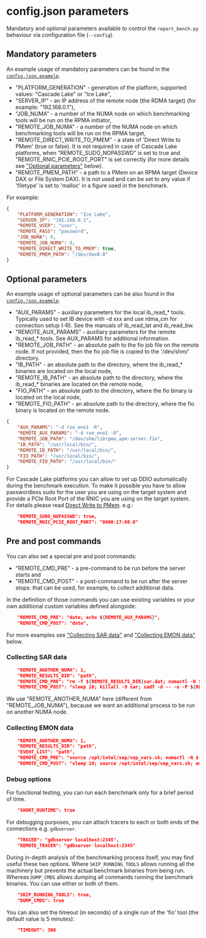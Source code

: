 # config.json parameters

Mandatory and optional parameters available to control the `report_bench.py` behaviour via configuration file (`--config`).

## Mandatory parameters

An example usage of mandatory parameters can be found in the [`config.json.example`](./config.json.example).

- "PLATFORM_GENERATION" - generation of the platform, supported values: "Cascade Lake" or "Ice Lake",
- "SERVER_IP" - an IP address of the remote node (the RDMA target) (for example: "192.168.0.1"),
- "JOB_NUMA" - a number of the NUMA node on which benchmarking tools will be run on the RPMA initiator,
- "REMOTE_JOB_NUMA" - a number of the NUMA node on which benchmarking tools will be run on the RPMA target,
- "REMOTE_DIRECT_WRITE_TO_PMEM" - a state of 'Direct Write to PMem' (true or false). It is not required in case of Cascade Lake platforms, when "REMOTE_SUDO_NOPASSWD" is set to true and "REMOTE_RNIC_PCIE_ROOT_PORT" is set correctly (for more details see ["Optional parameters"](#optional-parameters) below).
- "REMOTE_PMEM_PATH" - a path to a PMem on an RPMA target (Device DAX or File System DAX). It is not used and can be set to any value if 'filetype' is set to 'malloc' in a figure used in the benchmark.

For example:

```json
{
    "PLATFORM_GENERATION": "Ice Lake",
    "SERVER_IP": "192.168.0.1",
    "REMOTE_USER": "user",
    "REMOTE_PASS": "password",
    "JOB_NUMA": 0,
    "REMOTE_JOB_NUMA": 0,
    "REMOTE_DIRECT_WRITE_TO_PMEM": true,
    "REMOTE_PMEM_PATH": "/dev/dax0.0"
}
```

## Optional parameters

An example usage of optional parameters can be also found in the [`config.json.example`](./config.json.example).

- "AUX_PARAMS" - auxiliary parameters for the local ib_read_* tools. Typically used to set IB device with -d xxx and use rdma_cm for connection setup (-R). See the manuals of ib_read_lat and ib_read_bw.
- "REMOTE_AUX_PARAMS" - auxiliary parameters for the remote ib_read_* tools. See AUX_PARAMS for additional information.
- "REMOTE_JOB_PATH" - an absolute path to the fio job file on the remote node. If not provided, then the fio job file is copied to the '/dev/shm/' directory.
- "IB_PATH" - an absolute path to the directory, where the ib_read_* binaries are located on the local node,
- "REMOTE_IB_PATH" - an absolute path to the directory, where the ib_read_* binaries are located on the remote node,
- "FIO_PATH" - an absolute path to the directory, where the fio binary is located on the local node,
- "REMOTE_FIO_PATH" - an absolute path to the directory, where the fio binary is located on the remote node.

```json
{
    "AUX_PARAMS": "-d rxe_eno1 -R",
    "REMOTE_AUX_PARAMS": "-d rxe_eno1 -R",
    "REMOTE_JOB_PATH": "/dev/shm/librpma_apm-server.fio",
    "IB_PATH": "/usr/local/bin/",
    "REMOTE_IB_PATH": "/usr/local/bin/",
    "FIO_PATH": "/usr/local/bin/",
    "REMOTE_FIO_PATH": "/usr/local/bin/"
}
```

For Cascade Lake platforms you can allow to set up DDIO automatically during the benchmark execution. To make it possible you have to allow passwordless sudo for the user you are using on the target system and provide a PCIe Root Port of the RNIC you are using on the target system. For details please read [Direct Write to PMem][direct-write]. e.g.:

```json
    "REMOTE_SUDO_NOPASSWD": true,
    "REMOTE_RNIC_PCIE_ROOT_PORT": "0000:17:00.0"
```

[direct-write]: https://pmem.io/rpma/documentation/basic-direct-write-to-pmem.html

## Pre and post commands

You can also set a special pre and post commands:
- "REMOTE_CMD_PRE" - a pre-command to be run before the server starts and
- "REMOTE_CMD_POST" - a post-command to be run after the server stops:
that can be used, for example, to collect additional data.

In the definition of those commands you can use existing variables or your own additional custom variables defined alongside:

```json
    "REMOTE_CMD_PRE": "date; echo ${REMOTE_AUX_PARAMS}",
    "REMOTE_CMD_POST": "date",
```

For more examples see ["Collecting SAR data"](#collecting-sar-data) and ["Collecting EMON data"](#collecting-emon-data) below.

### Collecting SAR data

```json
    "REMOTE_ANOTHER_NUMA": 1,
    "REMOTE_RESULTS_DIR": "path",
    "REMOTE_CMD_PRE": "rm -f ${REMOTE_RESULTS_DIR}sar.dat; numactl -N ${REMOTE_ANOTHER_NUMA} sar -u -P ${REMOTE_JOB_NUMA_CPULIST} -o ${REMOTE_RESULTS_DIR}sar.dat 5 > /dev/null",
    "REMOTE_CMD_POST": "sleep 10; killall -9 sar; sadf -d -- -u -P ${REMOTE_JOB_NUMA_CPULIST} ${REMOTE_RESULTS_DIR}sar.dat > ${REMOTE_RESULTS_DIR}sar_${RUN_NAME}.csv"
```

We use "REMOTE_ANOTHER_NUMA" here (different from "REMOTE_JOB_NUMA"), because we want an additional process to be run on another NUMA node.

### Collecting EMON data

```json
    "REMOTE_ANOTHER_NUMA": 1,
    "REMOTE_RESULTS_DIR": "path",
    "EVENT_LIST": "path",
    "REMOTE_CMD_PRE": "source /opt/intel/sep/sep_vars.sh; numactl -N ${REMOTE_ANOTHER_NUMA} emon -i ${EVENT_LIST} > ${REMOTE_RESULTS_DIR}${RUN_NAME}_emon.dat",
    "REMOTE_CMD_POST": "sleep 10; source /opt/intel/sep/sep_vars.sh; emon -stop"
```

### Debug options

For functional testing, you can run each benchmark only for a brief period of time.

```json
    "SHORT_RUNTIME": true
```

For debugging purposes, you can attach tracers to each or both ends of the connections e.g. `gdbserver`.

```json
    "TRACER": "gdbserver localhost:2345",
    "REMOTE_TRACER": "gdbserver localhost:2345"
```

During in-depth analysis of the benchmarking process itself, you may find useful these two options. Where `SKIP_RUNNING_TOOLS` allows running all the machinery but prevents the actual benchmark binaries from being run. Whereas `DUMP_CMDS` allows dumping all commands running the benchmark binaries. You can use either or both of them.

```json
    "SKIP_RUNNING_TOOLS": true,
    "DUMP_CMDS": true
```

You can also set the timeout (in seconds) of a single run of the 'fio' tool (the default value is 5 minutes):

```json
    "TIMEOUT": 300
```

